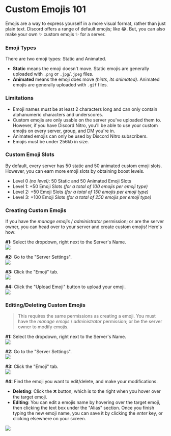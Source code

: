 # Custom Emojis 101
Emojis are a way to express yourself in a more visual format, rather than just plain text. Discord offers a range of default emojis; like 😂. But, you can also make your own ✨ custom emojis ✨ for a server.

### Emoji Types
There are two emoji types: Static and Animated.

* **Static** means the emoji doesn't move. Static emojis are generally uploaded with `.png` or `.jpg`/`.jpeg` files.
* **Animated** means the emoji does move _\(hints, its animated\)_. Animated emojis are generally uploaded with `.gif` files.

### Limitations

* Emoji names must be at least 2 characters long and can only contain alphanumeric characters and underscores.
* Custom emojis are only usable on the server you've uploaded them to. However, if you have Discord Nitro, you'll be able to use your custom emojis on every server, group, and DM you're in.
* Animated emojis can only be used by Discord Nitro subscribers.
* Emojis must be under 256kb in size.

### Custom Emoji Slots

By default, every server has 50 static and 50 animated custom emoji slots. However, you can earn more emoji slots by obtaining boost levels.

* Level 0 _\(no level\)_: 50 Static and 50 Animated Emoji Slots
* Level 1: +50 Emoji Slots _\(for a total of 100 emojis per emoji type\)_
* Level 2: +50 Emoji Slots _\(for a total of 150 emojis per emoji type\)_
* Level 3: +100 Emoji Slots _\(for a total of 250 emojis per emoji type\)_

### Creating Custom Emojis

If you have the *manage emojis* / *administrator* permission; or are the server owner, you can head over to your server and create custom emojis! Here's how:

**#1:** Select the dropdown, right next to the Server's Name.\
![](https://user-images.githubusercontent.com/69215413/130522096-0080ee3f-da98-4335-ad06-af0a0c258729.png)

**#2:** Go to the "Server Settings".\
![](https://user-images.githubusercontent.com/69215413/130522161-7936645f-56ca-45bd-8035-5cd2f63ee3b6.png)

**#3:** Click the "Emoji" tab.\
![](https://user-images.githubusercontent.com/69215413/130522180-3d4614ed-562b-48c7-8bdf-bf09ec2d5cc1.png)

**#4:** Click the "Upload Emoji" button to upload your emoji.\
![](https://user-images.githubusercontent.com/69215413/130522214-e4fc3451-83db-478e-b9bd-8e03052c09d5.png)

### Editing/Deleting Custom Emojis

> This requires the same permissions as creating a emoji. You must have the _manage emojis_ / _administrator_ permission; or be the server owner to modify emojis.

**#1:** Select the dropdown, right next to the Server's Name.\
![](https://user-images.githubusercontent.com/69215413/130522270-fa9b386e-55f9-487b-87f7-8528640a3e78.png)

**#2:** Go to the "Server Settings".\
![](https://user-images.githubusercontent.com/69215413/130522341-5f7b7608-7833-46fc-9a9e-15e2a7e6ed55.png)

**#3:** Click the "Emoji" tab.\
![](https://user-images.githubusercontent.com/69215413/130522372-0f53dbab-b002-4df1-b8af-4c8fad85c4a2.png)

**#4:** Find the emoji you want to edit/delete, and make your modifications.

* **Deleting**: Click the ❌ button, which is to the right when you hover over the target emoji.
* **Editing**: You can edit a emojis name by hovering over the target emoji, then clicking the text box under the "Alias" section. Once you finish typing the new emoji name, you can save it by clicking the _enter_ key, or clicking elsewhere on your screen.

![](https://user-images.githubusercontent.com/69215413/130522414-c4bb8162-b48c-41c3-9eaf-8d25320ebf71.png)
